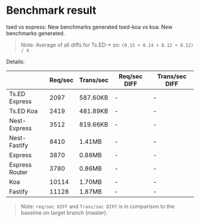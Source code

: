# Benchmark result

tsed vs express: New benchmarks generated
tsed-koa vs koa: New benchmarks generated.

> Note: 
> Average of all diffs for Ts.ED-* so: `(0.15 + 0.14 + 0.12 + 0.12) / 4`

Details:

|                | Req/sec | Trans/sec | Req/sec DIFF | Trans/sec DIFF |
| -------------- | ------- | --------- | ------------ | -------------- |
| Ts.ED Express  | 2097    | 587.60KB  | -            | -              |
| Ts.ED Koa      | 2419    | 481.89KB  | -            | -              |
| Nest-Express   | 3512    | 819.66KB  | -            | -              |
| Nest-Fastify   | 8410    | 1.41MB    | -            | -              |
| Express        | 3870    | 0.88MB    | -            | -              |
| Express Router | 3780    | 0.86MB    | -            | -              |
| Koa            | 10114   | 1.70MB    | -            | -              |
| Fastify        | 11128   | 1.87MB    | -            | -              |

> Note:
> `req/sec DIFF` and `Trans/sec DIFF` is in comparison to the baseline on target branch (master).
